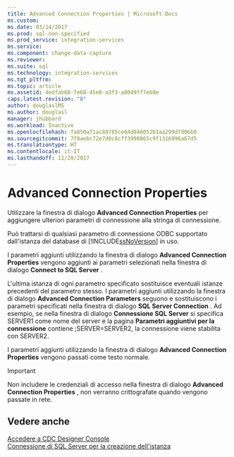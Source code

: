```yaml
---
title: Advanced Connection Properties | Microsoft Docs
ms.custom: 
ms.date: 03/14/2017
ms.prod: sql-non-specified
ms.prod_service: integration-services
ms.service: 
ms.component: change-data-capture
ms.reviewer: 
ms.suite: sql
ms.technology: integration-services
ms.tgt_pltfrm: 
ms.topic: article
ms.assetid: 4edfab68-7e68-45e8-a3f3-a0049ff7eb9e
caps.latest.revision: "8"
author: douglaslMS
ms.author: douglasl
manager: jhubbard
ms.workload: Inactive
ms.openlocfilehash: fa850af1ac88785ce64d848052b1aa299d7d06b0
ms.sourcegitcommit: 7f8aebc72e7d0c8cff3990865c9f1316996a67d5
ms.translationtype: HT
ms.contentlocale: it-IT
ms.lasthandoff: 11/20/2017
---
```

# <a name="advanced-connection-properties"></a>Advanced Connection Properties
  Utilizzare la finestra di dialogo **Advanced Connection Properties** per aggiungere ulteriori parametri di connessione alla stringa di connessione.  
  
 Può trattarsi di qualsiasi parametro di connessione ODBC supportato dall'istanza del database di [!INCLUDE[ssNoVersion](../../includes/ssnoversion-md.md)] in uso.  
  
 I parametri aggiunti utilizzando la finestra di dialogo **Advanced Connection Properties** vengono aggiunti ai parametri selezionati nella finestra di dialogo **Connect to SQL Server** .  
  
 L'ultima istanza di ogni parametro specificato sostituisce eventuali istanze precedenti del parametro stesso. I parametri aggiunti utilizzando la finestra di dialogo **Advanced Connection Parameters** seguono e sostituiscono i parametri specificati nella finestra di dialogo **SQL Server Connection** . Ad esempio, se nella finestra di dialogo **Connessione SQL Server** si specifica SERVER1 come nome del server e la pagina **Parametri aggiuntivi per la connessione** contiene ;SERVER=SERVER2, la connessione viene stabilita con SERVER2.  
  
 I parametri aggiunti utilizzando la finestra di dialogo **Advanced Connection Properties** vengono passati come testo normale.  
  
> [!IMPORTANT]  
>  Non includere le credenziali di accesso nella finestra di dialogo **Advanced Connection Properties** , non verranno crittografate quando vengono passate in rete.  
  
## <a name="see-also"></a>Vedere anche  
 [Accedere a CDC Designer Console](../../integration-services/change-data-capture/access-the-cdc-designer-console.md)   
 [Connessione di SQL Server per la creazione dell'istanza](../../integration-services/change-data-capture/sql-server-connection-for-instance-creation.md)  
  
  
